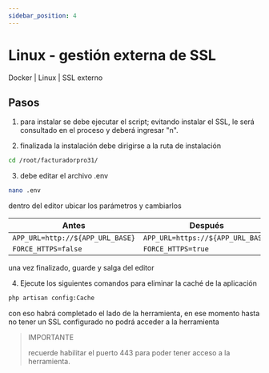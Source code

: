 ```yaml
---
sidebar_position: 4
---
```


# Linux - gestión externa de SSL
Docker | Linux | SSL externo 

## Pasos
1. para instalar se debe ejecutar el script; evitando instalar el SSL, le será consultado en el proceso y deberá ingresar "n".

2. finalizada la instalación debe dirigirse a la ruta de instalación

```bash
cd /root/facturadorpro31/
```

3. debe editar el archivo .env

```bash
nano .env
```

dentro del editor ubicar los parámetros y cambiarlos


| Antes | Después |
|---|---|
| `APP_URL=http://${APP_URL_BASE}` | `APP_URL=https://${APP_URL_BASE}` |
| `FORCE_HTTPS=false` | `FORCE_HTTPS=true` |

una vez finalizado, guarde y salga del editor

4. Ejecute los siguientes comandos para eliminar la caché de la aplicación

```bash
php artisan config:Cache
```

con eso habrá completado el lado de la herramienta, en ese momento hasta no tener un SSL configurado no podrá acceder a la herramienta

>IMPORTANTE
>
>recuerde habilitar el puerto 443 para poder tener acceso a la herramienta.